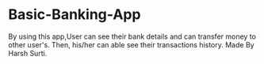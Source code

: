 # Basic-Banking-App
By using this app,User can see their bank details and can transfer money to other user's. Then, his/her can able see their transactions history.
Made By Harsh Surti.

